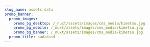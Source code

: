 ```yaml
---
slug_name: assets data
promo_banner:
  promo_images:
    promo_bg_desktop: /_nuxt/assets/images/cms_media/kimetsu.jpg
    promo_bg_mobile: /_nuxt/assets/images/cms_media/kimetsu.jpg
    promo_bg_banner: /_nuxt/assets/images/cms_media/kimetsu.jpg
  promo_title: sadadasd
---
```

